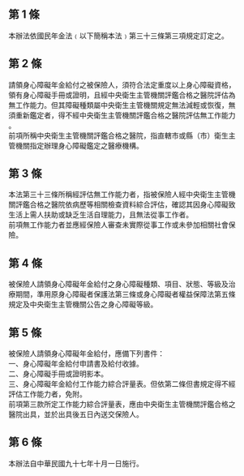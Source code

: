 第 1 條
-------
本辦法依國民年金法﹙以下簡稱本法﹚第三十三條第三項規定訂定之。

第 2 條
-------
請領身心障礙年金給付之被保險人，須符合法定重度以上身心障礙資格，  
領有身心障礙手冊或證明，且經中央衛生主管機關評鑑合格之醫院評估為  
無工作能力。但其障礙種類屬中央衛生主管機關規定無法減輕或恢復，無  
須重新鑑定者，得不經中央衛生主管機關評鑑合格之醫院評估無工作能力  
。  
前項所稱中央衛生主管機關評鑑合格之醫院，指直轄市或縣（市）衛生主  
管機關指定辦理身心障礙鑑定之醫療機構。

第 3 條
-------
本法第三十三條所稱經評估無工作能力者，指被保險人經中央衛生主管機  
關評鑑合格之醫院依病歷等相關檢查資料綜合評估，確認其因身心障礙致  
生活上需人扶助或缺乏生活自理能力，且無法從事工作者。  
前項無工作能力者並應經保險人審查未實際從事工作或未參加相關社會保  
險。

第 4 條
-------
被保險人請領身心障礙年金給付之身心障礙種類、項目、狀態、等級及治  
療期間，準用原身心障礙者保護法第三條或身心障礙者權益保障法第五條  
規定及中央衛生主管機關公告之身心障礙等級。

第 5 條
-------
被保險人請領身心障礙年金給付，應備下列書件：  
一、身心障礙年金給付申請書及給付收據。  
二、身心障礙手冊或證明影本。  
三、身心障礙年金給付工作能力綜合評量表。但依第二條但書規定得不經  
    評估工作能力者，免附。  
前項第三款所定工作能力綜合評量表，應由中央衛生主管機關評鑑合格之  
醫院出具，並於出具後五日內送交保險人。

第 6 條
-------
本辦法自中華民國九十七年十月一日施行。

